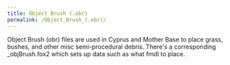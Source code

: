 ```yaml
---
title: Object Brush (.obr)
permalink: /Object_Brush_(.obr)/
---
```


Object Brush (obr) files are used in Cyprus and Mother Base to place
grass, bushes, and other misc semi-procedural debris. There's a
corresponding _objBrush.fox2 which sets up data such as what fmdl to
place.

<references group="https://forum.xentax.com/viewtopic.php?f=10&t=12407&p=136170#p136170" />